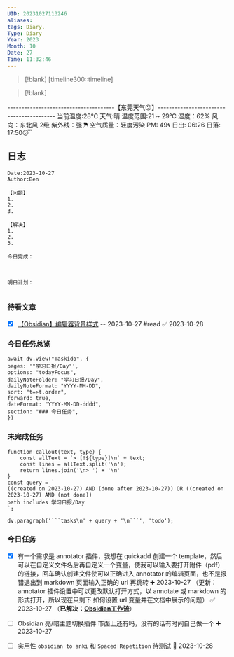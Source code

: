```yaml
---
UID: 20231027113246
aliases: 
tags: Diary,
Type: Diary
Year: 2023
Month: 10
Date: 27
Time: 11:32:46
---
```

> [!blank] 
> [timeline300::timeline]

>[!blank]
> 
--------------------------------------【东莞天气😕】-----------------------------------------
当前温度:28℃
天气:晴
温度范围:21 ~ 29℃
湿度：62%
风向：东北风 2级
紫外线：强☂
空气质量：轻度污染 PM: 49🌀
日出: 06:26 日落: 17:50😴

## 日志

```
Date:2023-10-27
Author:Ben

【问题】
1.
2.
3.

【解决】
1.
2.
3.

今日完成：



明日计划：


```




### 待看文章

- [x] [【Obsidian】编辑器背景样式](https://zhuanlan.zhihu.com/p/513335445) -- 2023-10-27 #read ✅ 2023-10-28



### 今日任务总览

```dataviewjs
await dv.view("Taskido", {
pages: '"学习日报/Day"',
options: "todayFocus",
dailyNoteFolder: "学习日报/Day",
dailyNoteFormat: "YYYY-MM-DD",
sort: "t=>t.order",
forward: true,
dateFormat: "YYYY-MM-DD-dddd",
section: "### 今日任务",
})
```

### 未完成任务

```dataviewjs
function callout(text, type) {
    const allText = `> [!${type}]\n` + text;
    const lines = allText.split('\n');
    return lines.join('\n> ') + '\n'
}
const query = `
((created on 2023-10-27) AND (done after 2023-10-27)) OR ((created on 2023-10-27) AND (not done))
path includes 学习日报/Day
`;

dv.paragraph('```tasks\n' + query + '\n```', 'todo');
```


### 今日任务

- [x] 有一个需求是 annotator 插件，我想在 quickadd 创建一个 template，然后可以在自定义文件名后再自定义一个变量，使我可以输入要打开附件（pdf）的链接，回车确认创建文件使可以正确进入 annotator 的编辑页面，也不是报错退出到 markdown 页面输入正确的 url 再跳转 ➕ 2023-10-27 （更新：annotator 插件设置中可以更改默认打开方式，以 annotate 或 markdown 的形式打开，所以现在只剩下 如何设置 url 变量并在文档中展示的问题） ✅ 2023-10-27 （**已解决：[Obsidian工作流](学习日报/Obsidian工作流.md#^j0cbvb)**）

- [ ] Obsidian 亮/暗主题切换插件 市面上还有吗，没有的话有时间自己做一个 ➕ 2023-10-27 
- [ ]  实用性 `obsidian to anki` 和 `Spaced Repetition` 待测试 📅 2023-10-28 